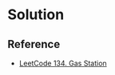 # Solution

## Reference

- [LeetCode 134. Gas Station](https://www.youtube.com/watch?v=bkXokc5hh14)
